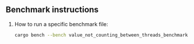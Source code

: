 ## Benchmark instructions

1. How to run a specific benchmark file:
    ```bash
    cargo bench --bench value_not_counting_between_threads_benchmark
    ```


